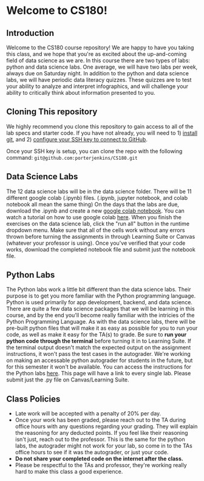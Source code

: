 # Welcome to CS180! 
## Introduction
Welcome to the CS180 course repository! We are happy to have you taking this class, and we hope that you're as excited about the up-and-coming field of data science as we are. In this course there are two types of labs: python and data science labs. One average, we will have two labs per week, always due on Saturday night. In addition to the python and data science labs, we will have periodic data literacy quizzes. These quizzes are to test your ability to analyze and interpret infographics, and will challenge your ability to critically think about information presented to you.

## Cloning This repository

We highly recommend you clone this repository to gain access to all of the lab specs and starter code. If you have not already, you will need to 1) [install git](https://www.atlassian.com/git/tutorials/install-git), and 2) [configure your SSH key to connect to GitHub](https://docs.github.com/en/authentication/connecting-to-github-with-ssh).

Once your SSH key is setup, you can clone the repo with the following command: `git@github.com:porterjenkins/CS180.git`

## Data Science Labs
The 12 data science labs will be in the data science folder. There will be 11 different google colab (.ipynb) files. (.ipynb, jupyter notebook, and colab notebook all mean the same thing) On the days that the labs are due, download the .ipynb and create a new [google colab notebook](https://colab.research.google.com/). You can watch a tutorial on how to use google colab [here](https://www.youtube.com/watch?v=WFvY3qgtMqM&ab_channel=MarkKeith). When you finish the exercises on the data science lab, click the "run all" button in the runtime dropdown menu. Make sure that all of the cells work without any errors thrown before turning the assignments in through Learning Suite or Canvas (whatever your professor is using). Once you've verified that your code works, download the completed notebook file and submit just the notebook file.

## Python Labs
The Python labs work a little bit different than the data science labs. Their purpose is to get you more familiar with the Python programming language. Python is used primarily for app development, backend, and data science. There are quite a few data science packages that we will be learning in this course, and by the end you'll become really familiar with the intricies of the Python Programming Language. As with the data science labs, there will be pre-built python files that will make it as easy as possible for you to run your code, as well as make it easy for the TA(s) to grade. Be sure to **run your python code through the terminal** before turning it in to Learning Suite. If the terminal output doesn't match the expected output on the assignment instructions, it won't pass the test cases in the autograder. We're working on making an accessable python autograder for students in the future, but for this semester it won't be available. You can access the instructions for the Python labs [here](https://byucs180.atlassian.net/wiki/spaces/CF2/pages/294998/Python+Labs). This page will have a link to every single lab. Please submit just the .py file on Canvas/Learning Suite.

## Class Policies
- Late work will be accepted with a penalty of 20% per day.
- Once your work has been graded, please reach out to the TA during office hours with any questions regarding your grading. They will explain the reasoning for any deducted points. If you feel like their reasoning isn't just, reach out to the professor. This is the same for the python labs, the autograder might not work for your lab, so come in to the TAs office hours to see if it was the autograder, or just your code.
- **Do not share your completed code on the internet after the class.**
- Please be respectful to the TAs and professor, they're working really hard to make this class a good experience.